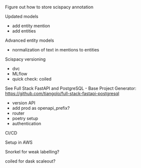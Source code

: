 
Figure out how to store scispacy annotation

Updated models
  - add entity mention
  - add entities

Advanced entity models

- normalization of text in mentions to entities

Scispacy versioning
- dvc
- MLflow
- quick check: coiled

See Full Stack FastAPI and PostgreSQL - Base Project Generator:
https://github.com/tiangolo/full-stack-fastapi-postgresql

- version API
- add prod as openapi_prefix?
- router
- poetry setup
- authentication

CI/CD

Setup in AWS

Snorkel for weak labelling?

coiled for dask scaleout?
